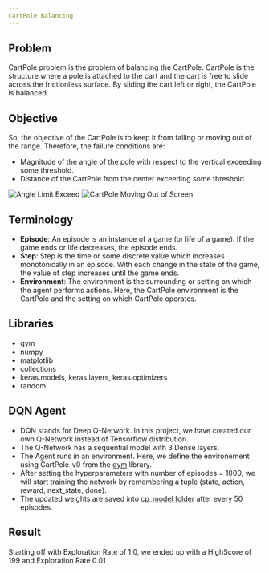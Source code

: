 ```yaml
---
CartPole Balancing
---
```


## Problem
CartPole problem is the problem of balancing the CartPole. CartPole is the structure where a pole is attached to the cart and the cart is free to slide across the frictionless surface. By sliding the cart left or right, the CartPole is balanced.

## Objective
So, the objective of the CartPole is to keep it from falling or moving out of the range. Therefore, the failure conditions are:
- Magnitude of the angle of the pole with respect to the vertical exceeding some threshold.
- Distance of the CartPole from the center exceeding some threshold.

![Angle Limit Exceed]()
![CartPole Moving Out of Screen]()

## Terminology
- **Episode**: An episode is an instance of a game (or life of a game). If the game ends or life decreases, the episode ends. 
- **Step**: Step is the time or some discrete value which increases monotonically in an episode. With each change in the state of the game, the value of step increases until the game ends.
- **Environment**: The environment is the surrounding or setting on which the agent performs actions. Here, the CartPole environment is the CartPole and the setting on which CartPole operates.

## Libraries
- gym
- numpy
- matplotlib
- collections
- keras.models, keras.layers, keras.optimizers
- random

## DQN Agent
- DQN stands for Deep Q-Network. In this project, we have created our own Q-Network instead of Tensorflow distribution.
- The Q-Network has a sequential model with 3 Dense layers.
- The Agent runs in an environment. Here, we define the environement using CartPole-v0 from the [gym](https://gym.openai.com/) library.
- After setting the hyperparameters with number of episodes = 1000, we will start training the network by remembering a tuple (state, action, reward, next_state, done).
- The updated weights are saved into [cp_model folder]() after every 50 episodes.

## Result
Starting off with Exploration Rate of 1.0, we ended up with a HighScore of 199 and Exploration Rate 0.01
